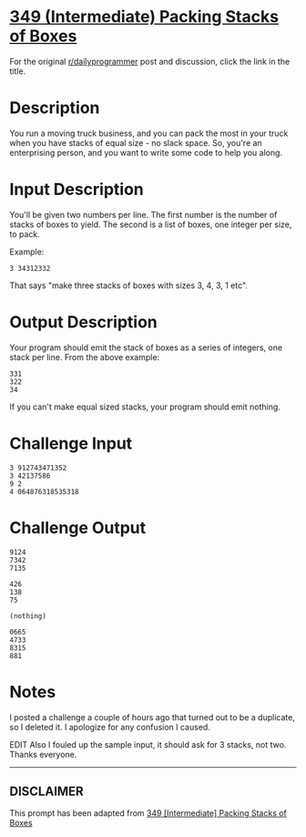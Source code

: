 # [349 (Intermediate) Packing Stacks of Boxes](https://www.reddit.com/r/dailyprogrammer/comments/7ubc70/20180130_challenge_349_intermediate_packing/)

For the original [r/dailyprogrammer](https://www.reddit.com/r/dailyprogrammer/) post and discussion, click the link in the title.

# Description
You run a moving truck business, and you can pack the most in your truck when you have stacks of equal size - no slack space. So, you're an enterprising person, and you want to write some code to help you along. 

# Input Description
You'll be given two numbers per line. The first number is the number of stacks of boxes to yield. The second is a list of boxes, one integer per size, to pack. 

Example:


```
3 34312332
```
That says "make three stacks of boxes with sizes 3, 4, 3, 1 etc". 

# Output Description
Your program should emit the stack of boxes as a series of integers, one stack per line. From the above example:


```
331
322
34
```
If you can't make equal sized stacks, your program should emit nothing. 

# Challenge Input

```
3 912743471352
3 42137586
9 2 
4 064876318535318
```
# Challenge Output

```
9124
7342
7135

426
138
75

(nothing)

0665
4733
8315
881
```
# Notes
I posted a challenge a couple of hours ago that turned out to be a duplicate, so I deleted it. I apologize for any confusion I caused. 

EDIT Also I fouled up the sample input, it should ask for 3 stacks, not two. Thanks everyone.


----
## **DISCLAIMER**
This prompt has been adapted from [349 [Intermediate] Packing Stacks of Boxes](https://www.reddit.com/r/dailyprogrammer/comments/7ubc70/20180130_challenge_349_intermediate_packing/
)
